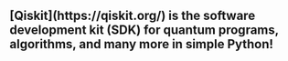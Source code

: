 <h2>[Qiskit](https://qiskit.org/) is the software development kit (SDK) for quantum programs, algorithms, and many more in simple Python!</h2>
